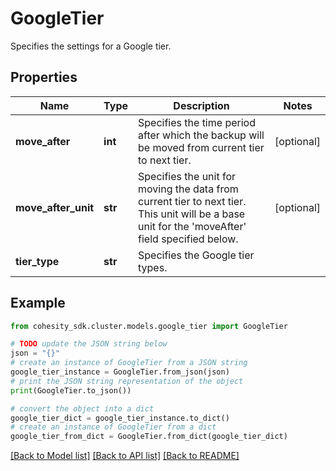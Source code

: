# GoogleTier

Specifies the settings for a Google tier.

## Properties

Name | Type | Description | Notes
------------ | ------------- | ------------- | -------------
**move_after** | **int** | Specifies the time period after which the backup will be moved from current tier to next tier. | [optional] 
**move_after_unit** | **str** | Specifies the unit for moving the data from current tier to next tier. This unit will be a base unit for the &#39;moveAfter&#39; field specified below. | [optional] 
**tier_type** | **str** | Specifies the Google tier types. | 

## Example

```python
from cohesity_sdk.cluster.models.google_tier import GoogleTier

# TODO update the JSON string below
json = "{}"
# create an instance of GoogleTier from a JSON string
google_tier_instance = GoogleTier.from_json(json)
# print the JSON string representation of the object
print(GoogleTier.to_json())

# convert the object into a dict
google_tier_dict = google_tier_instance.to_dict()
# create an instance of GoogleTier from a dict
google_tier_from_dict = GoogleTier.from_dict(google_tier_dict)
```
[[Back to Model list]](../README.md#documentation-for-models) [[Back to API list]](../README.md#documentation-for-api-endpoints) [[Back to README]](../README.md)


